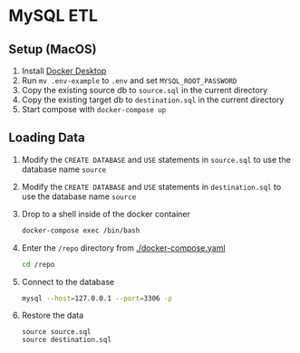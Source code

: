 # MySQL ETL

## Setup (MacOS)

1. Install [Docker Desktop](https://docs.docker.com/desktop/get-started/)
2. Run `mv .env-example` to `.env` and set `MYSQL_ROOT_PASSWORD`
3. Copy the existing source db to `source.sql` in the current directory
4. Copy the existing target db to `destination.sql` in the current directory
5. Start compose with `docker-compose up`
   
## Loading Data

1. Modify the `CREATE DATABASE` and `USE` statements in `source.sql` to use the database name `source`
2. Modify the `CREATE DATABASE` and `USE` statements in `destination.sql` to use the database name `source`
3. Drop to a shell inside of the docker container
   
    ```bash
    docker-compose exec /bin/bash
    ```

4. Enter the `/repo` directory from [./docker-compose.yaml](./docker-compose.yaml)

    ```bash
    cd /repo
    ```

4. Connect to the database

    ```bash
    mysql --host=127.0.0.1 --port=3306 -p
    ```

5. Restore the data

    ```mysql
    source source.sql
    source destination.sql
    ```
